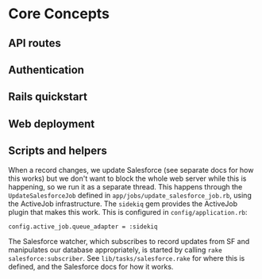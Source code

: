 Core Concepts
=============

## API routes

## Authentication

## Rails quickstart

## Web deployment

## Scripts and helpers

When a record changes, we update Salesforce (see separate docs for how this works) but we don't want to block the whole web server while this is happening, so we run it as a separate thread. This happens through the `UpdateSalesforceJob` defined in `app/jobs/update_salesforce_job.rb`, using the ActiveJob infrastructure. The `sidekiq` gem provides the ActiveJob plugin that makes this work. This is configured in `config/application.rb`:

    config.active_job.queue_adapter = :sidekiq

The Salesforce watcher, which subscribes to record updates from SF and manipulates our database appropriately, is started by calling `rake salesforce:subscriber`. See `lib/tasks/salesforce.rake` for where this is defined, and the Salesforce docs for how it works.